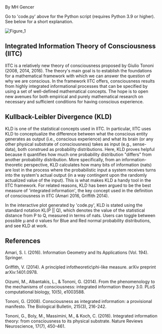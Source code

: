 By MH Gencer


Go to 'code.py' above for the Python script (requires Python 3.9 or higher). See below for a short explanation. 


![Figure_1](https://user-images.githubusercontent.com/97817068/205480104-cc36b21f-eeb7-42e5-87db-816342ee811b.png)


## Integrated Information Theory of Consciousness (IITC)
IITC is a relatively new theory of consciousness proposed by Giulio Tononi (2008, 2014, 2016). The theory's main goal is to establish the foundations for a mathematical framework with which we can answer the question of why we are conscious. In the framework IITC offers, consciousness results from highly integrated informational processes that can be specified by using a set of well-defined mathematical concepts. The hope is to open new avenues for both empirical and purely mathematical research on necessary and sufficient conditions for having conscious experience.


## Kullback-Leibler Divergence (KLD)
KLD is one of the statistical concepts used in IITC. In particular, IITC uses KLD to conceptualize the difference between what the conscious entity generates as output (i.e., conscious experience) and what its brain (or any other physical substrate of consciousness) takes as input (e.g., sense-data), both construed as probability distributions. Here, KLD proves helpful because it quantifies how much one probability distribution "differs" from another probability distribution. More specifically, from an information-theoretic perspective, KLD calculates how many bits of information (nats) are lost in the process where the probabilistic input a system receives turns into the system's actual output (in a way contingent upon the randomly actualized value of the input). This is what makes KLD a handy tool in the IITC framework. For related reasons, KLD has been argued to be the best measure of 'integrated information', the key concept used in the definition of consciousness in IITC (Amari 2016, Griffith 2014).


In the interactive plot generated by 'code.py', KLD is stated using the standard notation KL(P || Q), which denotes the value of the statistical distance from P to Q, measured in terms of nats. Users can toggle between possible μ and σ values for Blue and Red normal probability distributions, and see KLD at work.

## References
Amari, S. I. (2016). Information Geometry and Its Applications (Vol. 194). Springer.


Griffith, V. (2014). A principled infotheoretic\phi-like measure. arXiv preprint arXiv:1401.0978.


Oizumi, M., Albantakis, L., & Tononi, G. (2014). From the phenomenology to the mechanisms of consciousness: integrated information theory 3.0. PLoS computational biology, 10(5), e1003588.


Tononi, G. (2008). Consciousness as integrated information: a provisional manifesto. The Biological Bulletin, 215(3), 216-242.


Tononi, G., Boly, M., Massimini, M., & Koch, C. (2016). Integrated information theory: from consciousness to its physical substrate. Nature Reviews Neuroscience, 17(7), 450-461.


